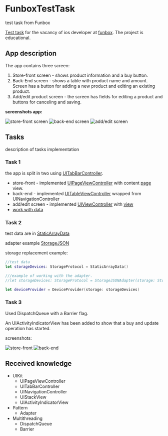 # FunboxTestTask
test task from Funbox

 [Test task](/qt-ios-android.pdf) for the vacancy of ios developer at [funbox](https://funbox.ru/vacancies/mobile-developer). The project is educational.

## App description

The app contains three screen:

1.  Store-front screen - shows product information and a buy button.
2.  Back-End screen - shows a table with product name and amount. Screen has a button for adding a new product and editing an existing product.
3.  Add/edit product screen - the screen has fields for editing a product and buttons for canceling and saving. 

**screenshots app:** 

![store-front screen][image1] ![back-end screen][image2] ![add/edit screen][image3]

[image1]: screenshots/store-front.png
[image2]: screenshots/back-end.png
[image3]: screenshots/addEdit.png

## Tasks
description of tasks implementation
### Task 1
the app is split in two using [UITabBarController](/Funbox/Controllers/MainTabBarViewController.swift).
- store-front - implemented [UIPageViewController](/Funbox/Controllers/StorePageViewController.swift) with content [page](/Funbox/Controllers/StoreFrontContentViewController.swift) view.
- back-end - implemented [UITableViewController](Funbox/Controllers/BackEndViewController.swift) wrapped from UINavigationController
- add/edit screen - implemented [UIViewController](/Funbox/Controllers/DetailViewController.swift) with [view](Funbox/Views/DetailDeviceView.swift)
- [work with data](Funbox/Service/DeviceProvider.swift)

### Task 2
test data are in [StaticArrayData](Funbox/Service/StaticArrayData.swift)

adapter example [StorageJSON](Funbox/Service/StorageJSON.swift)

storage replacement example:
~~~swift
//test data
let storageDevices: StorageProtocol = StaticArrayData()

///example of working with the adapter.
//let storageDevices: StorageProtocol = StorageJSONAdapter(storage: StorageJSON())

let deviceProvider = DeviceProvider(storage: storageDevices)
~~~     
        
### Task 3

Used DispatchQueue with a Barrier flag. 

An UIActivityIndicatorView has been added to show that a buy and update operation has started.

screenshots: 

![store-front](screenshots/store-front-activity.png)
![back-end](screenshots/back-end-activity.png)

## Received knowledge
- UIKit
  - UIPageViewController
  - UITabBarController
  - UINavigationController
  - UIStackView
  - UIActivityIndicatorView
- Pattern
  - Adapter
- Multithreading
  - DispatchQueue
  - Barrier